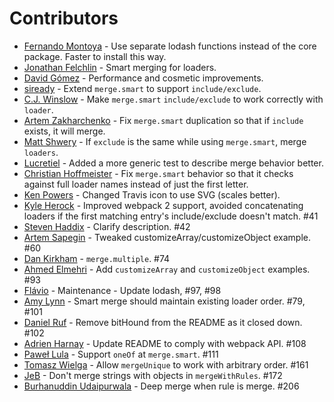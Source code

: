 # Contributors

- [Fernando Montoya](https://github.com/montogeek) - Use separate lodash functions instead of the core package. Faster to install this way.
- [Jonathan Felchlin](https://github.com/GreenGremlin) - Smart merging for loaders.
- [David Gómez](https://github.com/davegomez) - Performance and cosmetic improvements.
- [siready](https://github.com/siready) - Extend `merge.smart` to support `include/exclude`.
- [C.J. Winslow](https://github.com/Whoaa512) - Make `merge.smart` `include/exclude` to work correctly with `loader`.
- [Artem Zakharchenko](https://github.com/blackrabbit99) - Fix `merge.smart` duplication so that if `include` exists, it will merge.
- [Matt Shwery](https://github.com/mshwery) - If `exclude` is the same while using `merge.smart`, merge `loaders`.
- [Lucretiel](https://github.com/Lucretiel) - Added a more generic test to describe merge behavior better.
- [Christian Hoffmeister](https://github.com/choffmeister) - Fix `merge.smart` behavior so that it checks against full loader names instead of just the first letter.
- [Ken Powers](https://github.com/knpwrs) - Changed Travis icon to use SVG (scales better).
- [Kyle Herock](https://github.com/rockmacaca) - Improved webpack 2 support, avoided concatenating loaders if the first matching entry's include/exclude doesn't match. #41
- [Steven Haddix](https://github.com/steven-haddix) - Clarify description. #42
- [Artem Sapegin](https://github.com/sapegin) - Tweaked customizeArray/customizeObject example. #60
- [Dan Kirkham](https://github.com/herecydev) - `merge.multiple`. #74
- [Ahmed Elmehri](https://github.com/ahmehri) - Add `customizeArray` and `customizeObject` examples. #93
- [Flávio](https://github.com/flaviorocks) - Maintenance - Update lodash, #97, #98
- [Amy Lynn](https://github.com/Amy-Lynn) - Smart merge should maintain existing loader order. #79, #101
- [Daniel Ruf](https://github.com/DanielRuf) - Remove bitHound from the README as it closed down. #102
- [Adrien Harnay](https://github.com/adrienharnay) - Update README to comply with webpack API. #108
- [Paweł Lula](https://github.com/desfero) - Support `oneOf` at `merge.smart`. #111
- [Tomasz Wielga](https://github.com/trombka) - Allow `mergeUnique` to work with arbitrary order. #161
- [JeB](https://github.com/just-jeb) - Don't merge strings with objects in `mergeWithRules`. #172
- [Burhanuddin Udaipurwala](https://github.com/burhanuday) - Deep merge when rule is merge. #206
